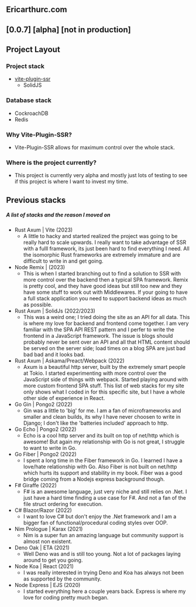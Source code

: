 ## Ericarthurc.com

## [0.0.7] [alpha] [not in production]

## Project Layout

### Project stack

- [vite-plugin-ssr](https://vite-plugin-ssr.com/)
  - SolidJS

### Database stack

- CockroachDB
- Redis

### Why Vite-Plugin-SSR?

- Vite-Plugin-SSR allows for maximum control over the whole stack.

### Where is the project currently?

- This project is currently very alpha and mostly just lots of testing to see if this project is where I want to invest my time.

## Previous stacks

##### A list of stacks and the reason I moved on

- Rust Axum | Vite (2023)
  - A little to hacky and started realized the project was going to be really hard to scale upwards. I really want to take advantage of SSR with a fulll framework, its just been hard to find everything I need. All the isomorphic Rust frameworks are extremely immature and are difficult to write in and get going.
- Node Remix | (2023)
  - This is when I started branching out to find a solution to SSR with more control over the backend then a typical SPA framework. Remix is pretty cool, and they have good ideas but still too new and they have some stuff to work out with Middlewares. If your going to have a full stack application you need to support backend ideas as much as possible.
- Rust Axum | SolidJs (2022/2023)
  - This was a weird one; I tried doing the site as an API for all data. This is where my love for backend and frontend come together. I am very familiar with the SPA API REST pattern and I perfer to write the frontend in a JavaScript framework. The issue is blogs should probably never be sent over an API and all that HTML content should be served on the server side; load times on a blog SPA are just bad bad bad and it looks bad.
- Rust Axum | Askama/Preact/Webpack (2022)
  - Axum is a beautiful http server, built by the extremely smart people at Tokio. I started experimenting with more control over the JavaScript side of things with webpack. Started playing around with more custom frontend SPA stuff. This list of web stacks for my site only shows what I coded in for this specific site, but I have a whole other side of experience in React.
- Go Gin | Pongo2 (2022)
  - Gin was a little to 'big' for me. I am a fan of microframeworks and smaller and clean builds, its why I have never choosen to write in Django; I don't like the 'batteries included' approach to http.
- Go Echo | Pongo2 (2022)
  - Echo is a cool http server and its built on top of net/http which is awesome! But again my relationship with Go is not great, I struggle to want to write in Go.
- Go Fiber | Pongo2 (2022)
  - I spent a long time in the Fiber framework in Go. I learned I have a love/hate relationship with Go. Also Fiber is not built on net/http which hurts its support and stability in my book. Fiber was a good bridge coming from a Nodejs express background though.
- F# Giraffe (2022)
  - F# is an awesome language, just very niche and still relies on .Net. I just have a hard time finding a use case for F#. And not a fan of the file struct ordering for execution.
- C# Blazor/Razor (2022)
  - I want to love C# but don't enjoy the .Net framework and I am a bigger fan of functional/procedural coding styles over OOP.
- Nim Prologue | Karax (2021)
  - Nim is a super fun an amazing language but community support is almost non existent.
- Deno Oak | ETA (2021)
  - Well Deno was and is still too young. Not a lot of packages laying around to get you going.
- Node Koa | React (2021)
  - I was really interested in trying Deno and Koa has always not been as supported by the community.
- Node Express | EJS (2020)
  - I started everything here a couple years back. Express is where my love for coding pretty much began.
